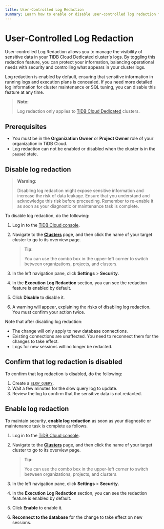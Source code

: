 ```yaml
---
title: User-Controlled Log Redaction
summary: Learn how to enable or disable user-controlled log redaction for TiDB Cloud dedicated clusters to manage sensitive data visibility in execution logs.
---
```


# User-Controlled Log Redaction

User-controlled Log Redaction allows you to manage the visibility of sensitive data in your TiDB Cloud Dedicated cluster's logs. By toggling this redaction feature, you can protect your information, balancing operational needs with security and controlling what appears in your cluster logs.

Log redaction is enabled by default, ensuring that sensitive information in running logs and execution plans is concealed. If you need more detailed log information for cluster maintenance or SQL tuning, you can disable this feature at any time.

> **Note:**
>
> Log redaction only applies to [TiDB Cloud Dedicated](/tidb-cloud/select-cluster-tier.md#tidb-cloud-dedicated) clusters.

## Prerequisites

* You must be in the **Organization Owner** or **Project Owner** role of your organization in TiDB Cloud.
* Log redaction can not be enabled or disabled when the cluster is in the `paused` state.

## Disable log redaction

> **Warning:**
>
> Disabling log redaction might expose sensitive information and increase the risk of data leakage. Ensure that you understand and acknowledge this risk before proceeding. Remember to re-enable it as soon as your diagnostic or maintenance task is complete.

To disable log redaction, do the following:

1. Log in to the [TiDB Cloud console](https://tidbcloud.com/).
2. Navigate to the [**Clusters**](https://tidbcloud.com/project/clusters) page, and then click the name of your target cluster to go to its overview page.

    > **Tip:**
    >
    > You can use the combo box in the upper-left corner to switch between organizations, projects, and clusters.

3. In the left navigation pane, click **Settings** > **Security**.
4. In the **Execution Log Redaction** section, you can see the redaction feature is enabled by default.
5. Click **Disable** to disable it.
6. A warning will appear, explaining the risks of disabling log redaction. You must confirm your action twice.

Note that after disabling log redaction:

* The change will only apply to new database connections.
* Existing connections are unaffected. You need to reconnect them for the changes to take effect.
* Logs for new sessions will no longer be redacted.

## Confirm that log redaction is disabled

To confirm that log redaction is disabled, do the following:

1. Create a [`SLOW_QUERY`](/information-schema/information-schema-slow-query.md).
2. Wait a few minutes for the slow query log to update.
3. Review the log to confirm that the sensitive data is not redacted.

## Enable log redaction

To maintain security, **enable log redaction** as soon as your diagnostic or maintenance task is complete as follows.

1. Log in to the [TiDB Cloud console](https://tidbcloud.com/).
2. Navigate to the [**Clusters**](https://tidbcloud.com/project/clusters) page, and then click the name of your target cluster to go to its overview page.

    > **Tip:**
    >
    > You can use the combo box in the upper-left corner to switch between organizations, projects, and clusters.

3. In the left navigation pane, click **Settings** > **Security**.
4. In the **Execution Log Redaction** section, you can see the redaction feature is enabled by default.
5. Click **Enable** to enable it.
6. **Reconnect to the database** for the change to take effect on new sessions.
